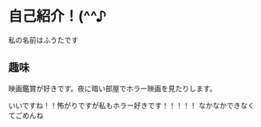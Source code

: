 # 自己紹介！(^^♪
私の名前はふうたです

## 趣味
映画鑑賞が好きです。夜に暗い部屋でホラー映画を見たりします。

いいですね！！怖がりですが私もホラー好きです！！！！！
なかなかできなくてごめんね